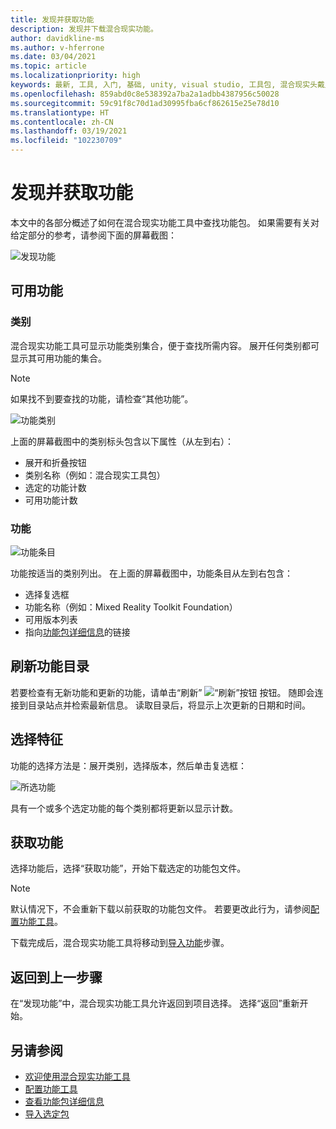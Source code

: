 ```yaml
---
title: 发现并获取功能
description: 发现并下载混合现实功能。
author: davidkline-ms
ms.author: v-hferrone
ms.date: 03/04/2021
ms.topic: article
ms.localizationpriority: high
keywords: 最新, 工具, 入门, 基础, unity, visual studio, 工具包, 混合现实头戴显示设备, windows 混合现实头戴显示设备, 虚拟现实头戴显示设备, 安装, Windows, HoloLens, 仿真器, unreal, openxr
ms.openlocfilehash: 859abd0c8e538392a7ba2a1adbb4387956c50028
ms.sourcegitcommit: 59c91f8c70d1ad30995fba6cf862615e25e78d10
ms.translationtype: HT
ms.contentlocale: zh-CN
ms.lasthandoff: 03/19/2021
ms.locfileid: "102230709"
---
```

# <a name="discovering-and-acquiring-features"></a>发现并获取功能

本文中的各部分概述了如何在混合现实功能工具中查找功能包。 如果需要有关对给定部分的参考，请参阅下面的屏幕截图：

![发现功能](images/FeatureToolDiscovery.png)

## <a name="available-features"></a>可用功能

### <a name="category"></a>类别

混合现实功能工具可显示功能类别集合，便于查找所需内容。 展开任何类别都可显示其可用功能的集合。

> [!NOTE]
> 如果找不到要查找的功能，请检查“其他功能”。

![功能类别](images/FeatureCategory.png)

上面的屏幕截图中的类别标头包含以下属性（从左到右）：

- 展开和折叠按钮
- 类别名称（例如：混合现实工具包）
- 选定的功能计数
- 可用功能计数

### <a name="feature"></a>功能

![功能条目](images/FeatureEntry.png)

功能按适当的类别列出。 在上面的屏幕截图中，功能条目从左到右包含：

- 选择复选框
- 功能名称（例如：Mixed Reality Toolkit Foundation）
- 可用版本列表
- 指向[功能包详细信息](viewing-package-details.md)的链接

## <a name="refresh-the-feature-catalog"></a>刷新功能目录

若要检查有无新功能和更新的功能，请单击“刷新” ![“刷新”按钮](images/RefreshButton.png) 按钮。 随即会连接到目录站点并检索最新信息。 读取目录后，将显示上次更新的日期和时间。

## <a name="select-features"></a>选择特征

功能的选择方法是：展开类别，选择版本，然后单击复选框：

![所选功能](images/SelectedFeatures.png)

具有一个或多个选定功能的每个类别都将更新以显示计数。

## <a name="acquiring-features"></a>获取功能

选择功能后，选择“获取功能”，开始下载选定的功能包文件。

> [!NOTE]
> 默认情况下，不会重新下载以前获取的功能包文件。 若要更改此行为，请参阅[配置功能工具](configuring-feature-tool.md)。

下载完成后，混合现实功能工具将移动到[导入功能](importing-features.md)步骤。

## <a name="going-back-to-the-previous-step"></a>返回到上一步骤

在“发现功能”中，混合现实功能工具允许返回到项目选择。 选择“返回”重新开始。

## <a name="see-also"></a>另请参阅

- [欢迎使用混合现实功能工具](welcome-to-mr-feature-tool.md)
- [配置功能工具](configuring-feature-tool.md)
- [查看功能包详细信息](viewing-package-details.md)
- [导入选定包](importing-features.md)
